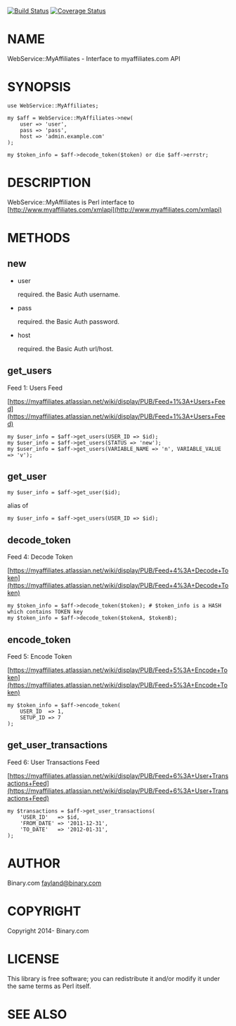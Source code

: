 [![Build Status](https://travis-ci.org/binary-com/perl-WebService-MyAffiliates.svg?branch=master)](https://travis-ci.org/binary-com/perl-WebService-MyAffiliates)
[![Coverage Status](https://coveralls.io/repos/binary-com/perl-WebService-MyAffiliates/badge.png?branch=master)](https://coveralls.io/r/binary-com/perl-WebService-MyAffiliates?branch=master)

# NAME

WebService::MyAffiliates - Interface to myaffiliates.com API

# SYNOPSIS

    use WebService::MyAffiliates;

    my $aff = WebService::MyAffiliates->new(
        user => 'user',
        pass => 'pass',
        host => 'admin.example.com'
    );

    my $token_info = $aff->decode_token($token) or die $aff->errstr;

# DESCRIPTION

WebService::MyAffiliates is Perl interface to [http://www.myaffiliates.com/xmlapi](http://www.myaffiliates.com/xmlapi)

# METHODS

## new

- user

    required. the Basic Auth username.

- pass

    required. the Basic Auth password.

- host

    required. the Basic Auth url/host.

## get\_users

Feed 1: Users Feed

[https://myaffiliates.atlassian.net/wiki/display/PUB/Feed+1%3A+Users+Feed](https://myaffiliates.atlassian.net/wiki/display/PUB/Feed+1%3A+Users+Feed)

    my $user_info = $aff->get_users(USER_ID => $id);
    my $user_info = $aff->get_users(STATUS => 'new');
    my $user_info = $aff->get_users(VARIABLE_NAME => 'n', VARIABLE_VALUE => 'v');

## get\_user

    my $user_info = $aff->get_user($id);

alias of

    my $user_info = $aff->get_users(USER_ID => $id);

## decode\_token

Feed 4: Decode Token

[https://myaffiliates.atlassian.net/wiki/display/PUB/Feed+4%3A+Decode+Token](https://myaffiliates.atlassian.net/wiki/display/PUB/Feed+4%3A+Decode+Token)

    my $token_info = $aff->decode_token($token); # $token_info is a HASH which contains TOKEN key
    my $token_info = $aff->decode_token($tokenA, $tokenB);

## encode\_token

Feed 5: Encode Token

[https://myaffiliates.atlassian.net/wiki/display/PUB/Feed+5%3A+Encode+Token](https://myaffiliates.atlassian.net/wiki/display/PUB/Feed+5%3A+Encode+Token)

    my $token_info = $aff->encode_token(
        USER_ID  => 1,
        SETUP_ID => 7
    );

## get\_user\_transactions

Feed 6: User Transactions Feed

[https://myaffiliates.atlassian.net/wiki/display/PUB/Feed+6%3A+User+Transactions+Feed](https://myaffiliates.atlassian.net/wiki/display/PUB/Feed+6%3A+User+Transactions+Feed)

    my $transactions = $aff->get_user_transactions(
        'USER_ID'   => $id,
        'FROM_DATE' => '2011-12-31',
        'TO_DATE'   => '2012-01-31',
    );

# AUTHOR

Binary.com <fayland@binary.com>

# COPYRIGHT

Copyright 2014- Binary.com

# LICENSE

This library is free software; you can redistribute it and/or modify
it under the same terms as Perl itself.

# SEE ALSO
